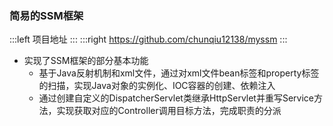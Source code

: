  ### 简易的SSM框架
 :::left
项目地址
:::
:::right
https://github.com/chunqiu12138/myssm
:::

- 实现了SSM框架的部分基本功能
  - 基于Java反射机制和xml文件，通过对xml文件bean标签和property标签的扫描，实现Java对象的实例化、IOC容器的创建、依赖注入
  - 通过创建自定义的DispatcherServlet类继承HttpServlet并重写Service方法，实现获取对应的Controller调用目标方法，完成职责的分派
